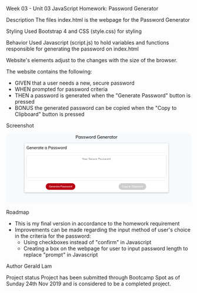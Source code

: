 Week 03 - Unit 03 JavaScript Homework: Password Generator

Description
The files index.html is the webpage for the Password Generator 

Styling
Used Bootstrap 4 and CSS (style.css) for styling

Behavior
Used Javascript (script.js) to hold variables and functions responsible for generating the password on index.html

Website's elements adjust to the changes with the size of the browser. 

The website contains the following: 
- GIVEN that a user needs a new, secure password
- WHEN prompted for password criteria
- THEN a password is generated when the "Generate Password" button is pressed
- BONUS the generated password can be copied when the "Copy to Clipboard" button is pressed

Screenshot

![](Assets/Images/Screenshot-1.png)

Roadmap
- This is my final version in accordance to the homework requirement
- Improvements can be made regarding the input method of user's choice in the criteria for the password:
  - Using checkboxes instead of "confirm" in Javascript
  - Creating a box on the webpage for user to input password length to replace "prompt" in Javascript

Author
Gerald Lam

Project status
Project has been submitted through Bootcamp Spot as of Sunday 24th Nov 2019 and is considered to be a completed project. 